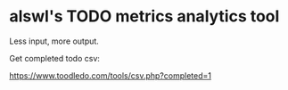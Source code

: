 # alswl's TODO metrics analytics tool

Less input, more output.

Get completed todo csv:

https://www.toodledo.com/tools/csv.php?completed=1
